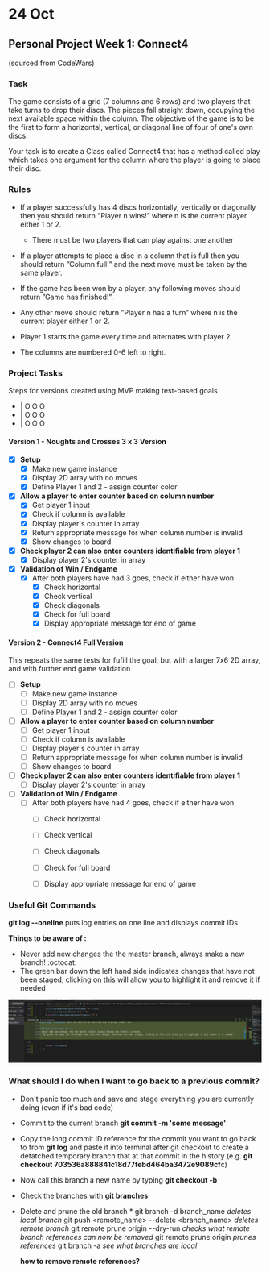 # 24 Oct
## Personal Project Week 1: Connect4

(sourced from CodeWars)
### Task

The game consists of a grid (7 columns and 6 rows) and two players that take turns to drop their discs. The pieces fall straight down, occupying the next available space within the column. The objective of the game is to be the first to form a horizontal, vertical, or diagonal line of four of one's own discs.

Your task is to create a Class called Connect4 that has a method called play which takes one argument for the column where the player is going to place their disc.

### Rules

* If a player successfully has 4 discs horizontally, vertically or diagonally then you should return "Player n wins!” where n is the current player either 1 or 2.

    * There must be two players that can play against one another

* If a player attempts to place a disc in a column that is full then you should return ”Column full!” and the next move must be taken by the same player.

* If the game has been won by a player, any following moves should return ”Game has finished!”.

* Any other move should return ”Player n has a turn” where n is the current player either 1 or 2.

* Player 1 starts the game every time and alternates with player 2.

* The columns are numbered 0-6 left to right.



### Project Tasks
Steps for versions created using MVP making test-based goals

* | O O O
* | O O O
* | O O O


#### Version 1 - Noughts and Crosses 3 x 3 Version
* [x] **Setup**
    * [x] Make new game instance
    * [x] Display 2D array with no moves
    * [x] Define Player 1 and 2 - assign counter color

* [x] **Allow a player to enter counter based on column number**
    * [x] Get player 1 input
    * [x] Check if column is available
    * [x] Display player's counter in array
    * [x] Return appropriate message for when column number is invalid
    * [x] Show changes to board

* [x] **Check player 2 can also enter counters identifiable from player 1**
    * [x] Display player 2's counter in array

* [x] **Validation of Win / Endgame**
    * [x] After both players have had 3 goes, check if either have won
        * [x] Check horizontal
        * [x] Check vertical
        * [x] Check diagonals
        * [x] Check for full board
        * [x] Display appropriate message for end of game

#### Version 2 - Connect4 Full Version
This repeats the same tests for fufill the goal, but with a larger 7x6 2D array, and with further end game validation
* [ ] **Setup**
    * [ ] Make new game instance
    * [ ] Display 2D array with no moves
    * [ ] Define Player 1 and 2 - assign counter color

* [ ] **Allow a player to enter counter based on column number**
    * [ ] Get player 1 input
    * [ ] Check if column is available
    * [ ] Display player's counter in array
    * [ ] Return appropriate message for when column number is invalid
    * [ ] Show changes to board

* [ ] **Check player 2 can also enter counters identifiable from player 1**
    * [ ] Display player 2's counter in array

* [ ] **Validation of Win / Endgame**
    * [ ] After both players have had 4 goes, check if either have won
        * [ ] Check horizontal
        * [ ] Check vertical
        * [ ] Check diagonals
        * [ ] Check for full board
        * [ ] Display appropriate message for end of game



### Useful Git Commands

**git log --oneline** puts log entries on one line and displays commit IDs

**Things to be aware of :**
* Never add new changes the the master branch, always make a new branch! :octocat:
* The green bar down the left hand side indicates changes that have not been staged, clicking on this will allow you to highlight it and remove it if needed

![unsaved-stage](images/unsaved-stage.png)

### What should I do when I want to go back to a previous commit?
* Don't panic too much and save and stage everything you are currently doing (even if it's bad code)
* Commit to the current branch **git commit -m 'some message'**
* Copy the long commit ID reference for the commit you want to go back to from **git log** and paste it into terminal after git checkout to create a detatched temporary branch that at that commit in the history (e.g. **git checkout 703536a888841c18d77febd464ba3472e9089cf**c)
* Now call this branch a new name by typing **git checkout -b <branchName>**
* Check the branches with **git branches**
* Delete and prune the old branch
    *
    git branch -d branch_name *deletes local branch*
    git push <remote_name> --delete <branch_name> *deletes remote branch*
    git remote prune origin --dry-run *checks what remote branch references can now be removed*
    git remote prune origin *prunes references*
    git branch -a *see what branches are local*

    **how to remove remote references?**

